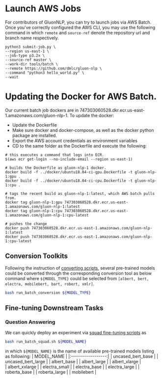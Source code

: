 # Launch AWS Jobs
For contributors of GluonNLP, you can try to launch jobs via AWS Batch.
Once you've correctly configured the AWS CLI, you may use the following command in which `remote` and `source-ref` denote the repository url and branch name respectively.

```
python3 submit-job.py \
--region us-east-1 \
--job-type p3.2x \
--source-ref master \
--work-dir tools/batch \
--remote https://github.com/dmlc/gluon-nlp \
--command "python3 hello_world.py" \
--wait
```

# Updating the Docker for AWS Batch.

Our current batch job dockers are in 747303060528.dkr.ecr.us-east-1.amazonaws.com/gluon-nlp-1. To
update the docker:
- Update the Dockerfile
- Make sure docker and docker-compose, as well as the docker python package are installed.
- Export the AWS account credentials as environment variables
- CD to the same folder as the Dockerfile and execute the following:

```
# this executes a command that logs into ECR.
$(aws ecr get-login --no-include-email --region us-east-1)

# builds the Dockerfile as gluon-nlp-1 docker.
docker build -f ../docker/ubuntu18.04-ci-gpu.Dockerfile -t gluon-nlp-1:gpu .
docker build -f ../docker/ubuntu18.04-ci-cpu.Dockerfile -t gluon-nlp-1:cpu .

# tags the recent build as gluon-nlp-1:latest, which AWS batch pulls from.
docker tag gluon-nlp-1:gpu 747303060528.dkr.ecr.us-east-1.amazonaws.com/gluon-nlp-1:latest
docker tag gluon-nlp-1:cpu 747303060528.dkr.ecr.us-east-1.amazonaws.com/gluon-nlp-1:cpu-latest

# pushes the change
docker push 747303060528.dkr.ecr.us-east-1.amazonaws.com/gluon-nlp-1:latest
docker push 747303060528.dkr.ecr.us-east-1.amazonaws.com/gluon-nlp-1:cpu-latest
```

## Conversion Toolkits
Following the instruction of [converting scripts](../../scripts/conversion_toolkits), 
several pre-trained models could be converted through the corresponding conversion tool as below command where `${MODEL_TYPE}` could be selected from `[albert, bert, electra, mobilebert, bart, robert, xmlr]`.
```bash
bash run_batch_conversion ${MODEL_TYPE}
```

## Fine-tuning Downstream Tasks

### Question Answering
We can quickly deploy an experiment via [squad fine-tuning scripts](../../scripts/question_answering#squad) as

```bash
bash run_batch_squad.sh ${MODEL_NAME}
```

in which `${MODEL_NAME}` is the name of available pre-trained models listing as following:
|    MODEL_NAME      |
|:------------------:|
| uncased_bert_base  |
| uncased_bert_large |
| albert_base        |
| albert_large       |
| albert_xlarge      |  
| albert_xxlarge     |
| electra_small      |
| electra_base       |
| electra_large      |
| roberta_base       |
| roberta_large      |
| mobilebert         |

